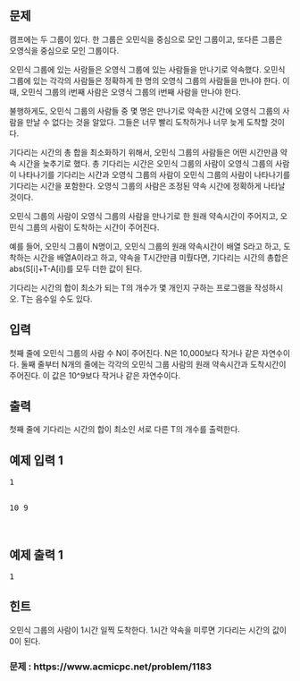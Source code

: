 <div id="problem-body">
			<div class="col-md-12">
				<section id="description" class="problem-section">
				<div class="headline">
				<h2>문제</h2>
				</div>
				<div id="problem_description" class="problem-text">
				<p>캠프에는 두 그룹이 있다. 한 그룹은 오민식을 중심으로 모인 그룹이고, 또다른 그룹은 오영식을 중심으로 모인 그룹이다.</p>

<p>오민식 그룹에 있는 사람들은 오영식 그룹에 있는 사람들을 만나기로 약속했다. 오민식 그룹에 있는 각각의 사람들은 정확하게 한 명의 오영식 그룹의 사람들을 만나야 한다. 이때, 오민식 그룹의 i번째 사람은 오영식 그룹의 i번째 사람을 만나야 한다.</p>

<p>불행하게도, 오민식 그룹의 사람들 중 몇 명은 만나기로 약속한 시간에 오영식 그룹의 사람을 만날 수 없다는 것을 알았다. 그들은 너무 빨리 도착하거나 너무 늦게 도착할 것이다.</p>

<p>기다리는 시간의 총 합을 최소화하기 위해서, 오민식 그룹의 사람들은 어떤 시간만큼 약속 시간을 늦추기로 했다. 총 기다리는 시간은 오민식 그룹의 사람이 오영식 그룹의 사람이 나타나기를 기다리는 시간과 오영식 그룹의 사람이 오민식 그룹의 사람이 나타나기를 기다리는 시간을 포함한다. 오영식 그룹의 사람은 조정된 약속 시간에 정확하게 나타날 것이다.</p>

<p>오민식 그룹의 사람이 오영식 그룹의 사람을 만나기로 한 원래 약속시간이 주어지고, 오민식 그룹의 사람이 도착하는 시간이 주어진다.</p>

<p>예를 들어, 오민식 그룹이 N명이고, 오민식 그룹의 원래 약속시간이 배열 S라고 하고, 도착하는 시간을 배열A이라고 하고, 약속을 T시간만큼 미뤘다면, 기다리는 시간의 총합은 abs(S[i]+T-A[i])를 모두 더한 값이 된다.</p>

<p>기다리는 시간의 합이 최소가 되는 T의 개수가 몇 개인지 구하는 프로그램을 작성하시오.&nbsp;T는 음수일 수도 있다.</p>
    			</div>
    			</section>
    		</div>
    									<div class="col-md-12">
    				<section id="input" class="problem-section">
    				<div class="headline">
    				<h2>입력</h2>
    				</div>
    				<div id="problem_input" class="problem-text">
    				<p>첫째 줄에 오민식 그룹의 사람 수 N이 주어진다. N은 10,000보다 작거나 같은 자연수이다. 둘째 줄부터 N개의 줄에는 각각의 오민식 그룹 사람의 원래 약속시간과 도착시간이 주어진다. 이 값은 10^9보다 작거나 같은 자연수이다.</p>
    				</div>
    				</section>
    			</div>
    			<div class="col-md-12">
    				<section id="output" class="problem-section">
    				<div class="headline">
    				<h2>출력</h2>
    				</div>
    				<div id="problem_output" class="problem-text">
    				<p>첫째 줄에 기다리는 시간의 합이 최소인 서로 다른 T의 개수를 출력한다.</p>
    				</div>
    				</section>
    			</div>
    					<div class="col-md-12">
    		<section id="limit" style="display:none;" class="problem-section">
    		<div class="headline">
    		<h2>제한</h2>
    		</div>
    		<div id="problem_limit" class="problem-text">
    					</div>
    		</section>
    		</div>
    																<div class="col-md-12">
    			<div class="row">
    				<div class="col-md-6">
    					<section id="sampleinput1">
    					<div class="headline">
    					<h2>예제 입력 1
    					</h2>
    					</div>
    					<pre class="sampledata" id="sample-input-1">1

10 9

</pre>
						</section>
					</div>
					<div class="col-md-6">
						<section id="sampleoutput1">
						<div class="headline">
						<h2>예제 출력 1
						</h2>
						</div>
						<pre class="sampledata" id="sample-output-1">1</pre>
						</section>
					</div>
									</div>
				</div>
										<div class="col-md-12">
				<section id="hint" class="problem-section">
				<div class="headline">
				<h2>힌트</h2>
				</div>
				<div id="problem_hint" class="problem-text">
				<p>오민식 그룹의 사람이 1시간 일찍 도착한다. 1시간 약속을 미루면 기다리는 시간의 값이 0이 된다.</p>
    			</div>
    			</section>
    		</div>
    							</div>
<h3>문제 : https://www.acmicpc.net/problem/1183</h3>
